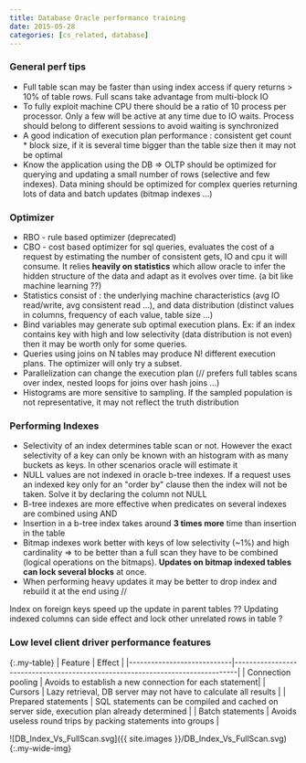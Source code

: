 ```yaml
---
title: Database Oracle performance training
date: 2015-05-28
categories: [cs_related, database]
---
```


### General perf tips
* Full table scan may be faster than using index access if query returns > 10% of table rows.
  Full scans take advantage from multi-block IO
* To fully exploit machine CPU there should be a ratio of 10 process per processor. Only a few
  will be active at any time due to IO waits. Process should belong to different sessions to avoid waiting is synchronized
* A good indication of execution plan performance : consistent get count * block size, if it is several time bigger
  than the table size then it may not be optimal
* Know the application using the DB => OLTP should be optimized for querying and updating a small number of rows
  (selective and few indexes). Data mining should be optimized for complex queries returning lots of data and batch updates (bitmap indexes ...)

### Optimizer
* RBO - rule based optimizer (deprecated)
* CBO - cost based optimizer for sql queries, evaluates the cost of a request by estimating the number of consistent gets,
  IO and cpu it will consume. It relies **heavily on statistics** which allow oracle to infer the hidden structure of the data
  and adapt as it evolves over time. (a bit like machine learning ??)
* Statistics consist of : the underlying machine characteristics (avg IO read/write, avg consistent read ...),
  and data distribution (distinct values in columns, frequency of each value, table size ...)
* Bind variables may generate sub optimal execution plans. Ex: if an index contains key with high and low selectivity
  (data distribution is not even) then it may be worth only for some queries.
* Queries using joins on N tables may produce N! different execution plans. The optimizer will only try a subset.
* Parallelization can change the execution plan (// prefers full tables scans over index, nested loops for joins over hash joins ...)
* Histograms are more sensitive to sampling. If the sampled population is not representative, it may not reflect the truth distribution

### Performing Indexes
* Selectivity of an index determines table scan or not. However the exact selectivity of a key can
  only be known with an histogram with as many buckets as keys. In other scenarios oracle will estimate it
* NULL values are not indexed in oracle b-tree indexes. If a request uses an indexed key only for an "order by" clause
  then the index will not be taken. Solve it by declaring the column not NULL
* B-tree indexes are more effective when predicates on several indexes are combined using AND
* Insertion in a b-tree index takes around **3 times more** time than insertion in the table
* Bitmap indexes work better with keys of low selectivity (~1%) and high cardinality
  => to be better than a full scan they have to be combined (logical operations on the bitmaps).
  **Updates on bitmap indexed tables can lock several blocks** at once.
* When performing heavy updates it may be better to drop index and rebuild it at the end using //

Index on foreign keys speed up the update in parent tables ??
Updating indexed columns can side effect and lock other unrelated rows in table ?

### Low level client driver performance features

{:.my-table}
| Feature                    | Effect                                                                        |
|----------------------------|-------------------------------------------------------------------------------|
| Connection pooling         |  Avoids to establish a new connection for each statement|
| Cursors                    | Lazy retrieval, DB server may not have to calculate all results |
| Prepared statements        | SQL statements can be compiled and cached on server side, execution plan already determined |
| Batch statements           | Avoids useless round trips by packing statements into groups |  

![DB_Index_Vs_FullScan.svg]({{ site.images }}/DB_Index_Vs_FullScan.svg){:.my-wide-img}
